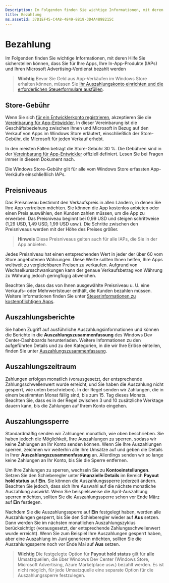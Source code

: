 ```yaml
---
Description: Im Folgenden finden Sie wichtige Informationen, mit deren Hilfe Sie sicherstellen können, dass Sie für Ihre Apps, Ihre In-App-Produkte (IAPs) und Ihren Microsoft Advertising-Verdienst bezahlt werden
title: Bezahlung
ms.assetid: 37D1EF45-C4A8-4849-8819-3D4A4898215C
---
```


# Bezahlung
Im Folgenden finden Sie wichtige Informationen, mit deren Hilfe Sie sicherstellen können, dass Sie für Ihre Apps, Ihre In-App-Produkte (IAPs) und Ihren Microsoft Advertising-Verdienst bezahlt werden

> **Wichtig**  Bevor Sie Geld aus App-Verkäufen im Windows Store erhalten können, müssen Sie [Ihr Auszahlungskonto einrichten und die erforderlichen Steuerformulare ausfüllen](setting-up-your-payout-account-and-tax-forms.md).

## Store-Gebühr

Wenn Sie sich [für ein Entwicklerkonto registrieren](http://go.microsoft.com/fwlink/p/?LinkID=615100), akzeptieren Sie die [Vereinbarung für App-Entwickler](https://msdn.microsoft.com/library/windows/apps/hh694058). In dieser Vereinbarung ist die Geschäftsbeziehung zwischen Ihnen und Microsoft in Bezug auf den Verkauf von Apps im Windows Store erläutert, einschließlich der Store-Gebühr, die Microsoft für jeden Verkauf erhebt.

In den meisten Fällen beträgt die Store-Gebühr 30 %. Die Gebühren sind in der [Vereinbarung für App-Entwickler](https://msdn.microsoft.com/library/windows/apps/hh694058) offiziell definiert. Lesen Sie bei Fragen immer in diesem Dokument nach.

Die Windows Store-Gebühr gilt für alle vom Windows Store erfassten App-Verkäufe einschließlich IAPs.

## Preisniveaus

Das Preisniveau bestimmt den Verkaufspreis in allen Ländern, in denen Sie Ihre App vertreiben möchten. Sie können die App kostenlos anbieten oder einen Preis auswählen, den Kunden zahlen müssen, um die App zu erwerben. Das Preisniveau beginnt bei 0,99 USD und steigen schrittweise (1,29 USD, 1,49 USD, 1,99 USD usw.). Die Schritte zwischen den Preisniveaus werden mit der Höhe des Preises größer.

> **Hinweis**  Diese Preisniveaus gelten auch für alle IAPs, die Sie in der App anbieten.

Jedes Preisniveau hat einen entsprechenden Wert in jeder der über 60 vom Store angebotenen Währungen. Diese Werte sollten Ihnen helfen, Ihre Apps weltweit zu vergleichbaren Preisen zu verkaufen. Aufgrund von Wechselkursschwankungen kann der genaue Verkaufsbetrag von Währung zu Währung jedoch geringfügig abweichen.

Beachten Sie, dass das von Ihnen ausgewählte Preisniveau u. U. eine Verkaufs- oder Mehrwertsteuer enthält, die Kunden bezahlen müssen. Weitere Informationen finden Sie unter [Steuerinformationen zu kostenpflichtigen Apps](tax-details-for-paid-apps.md).

## Auszahlungsberichte

Sie haben Zugriff auf ausführliche Auszahlungsinformationen und können die Berichte in die **Auszahlungszusammenfassung** des Windows Dev Center-Dashboards herunterladen. Weitere Informationen zu den aufgeführten Details und zu den Kategorien, in die wir Ihre Erlöse einteilen, finden Sie unter [Auszahlungszusammenfassung](payout-summary.md).

## Auszahlungszeitraum

Zahlungen erfolgen monatlich (vorausgesetzt, der entsprechende Zahlungsschwellenwert wurde erreicht, und Sie haben die Auszahlung nicht gesperrt, wie unten beschrieben). In der Regel senden wir Zahlungen, die in einem bestimmten Monat fällig sind, bis zum 15. Tag dieses Monats. Beachten Sie, dass es in der Regel zwischen 3 und 10 zusätzliche Werktage dauern kann, bis die Zahlungen auf Ihrem Konto eingehen.

##  Auszahlungssperre

Standardmäßig senden wir Zahlungen monatlich, wie oben beschrieben. Sie haben jedoch die Möglichkeit, Ihre Auszahlungen zu sperren, sodass wir keine Zahlungen an Ihr Konto senden können. Wenn Sie Ihre Auszahlungen sperren, zeichnen wir weiterhin alle Ihre Umsätze auf und geben die Details in Ihrer **Auszahlungszusammenfassung** an. Allerdings senden wir so lange keine Zahlungen an Ihr Konto, bis Sie die Sperre entfernen. 

Um Ihre Zahlungen zu sperren, wechseln Sie zu **Kontoeinstellungen**. Setzen Sie den Schieberegler unter **Finanzielle Details** im Bereich **Payout hold status** auf **Ein**. Sie können die Auszahlungssperre jederzeit ändern. Beachten Sie jedoch, dass sich Ihre Auswahl auf die nächste monatliche Auszahlung auswirkt. Wenn Sie beispielsweise die April-Auszahlung sperren möchten, sollten Sie die Auszahlungssperre schon vor Ende März auf **Ein** festlegen.

Nachdem Sie die Auszahlungssperre auf **Ein** festgelegt haben, werden alle Auszahlungen gesperrt, bis Sie den Schieberegler wieder auf **Aus** setzen. Dann werden Sie im nächsten monatlichen Auszahlungszyklus berücksichtigt (vorausgesetzt, der entsprechende Zahlungsschwellenwert wurde erreicht). Wenn Sie zum Beispiel Ihre Auszahlungen gesperrt haben, aber eine Auszahlung im Juni generieren möchten, sollten Sie die Auszahlungssperre noch vor Ende Mai auf **Aus** setzen.

> **Wichtig** Die festgelegte Option für **Payout hold status** gilt für **alle** Umsatzquellen, die über Windows Dev Center (Windows Store, Microsoft Advertising, Azure Marketplace usw.) bezahlt werden. Es ist nicht möglich, für jede Umsatzquelle eine separate Option für die Auszahlungssperre festzulegen.


 

 






<!--HONumber=Mar16_HO5-->


